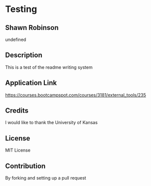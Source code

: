 
# Testing

## Shawn Robinson

undefined

## **Description**
This is a test of the readme writing system

## Application Link 
https://courses.bootcampspot.com/courses/3181/external_tools/235
## Credits
I would like to thank the University of Kansas
## License
MIT License

## Contribution
By forking and setting up a pull request 
